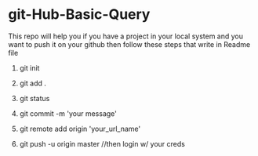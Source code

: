# git-Hub-Basic-Query
This repo will help you if you have a project in your local system and you want to push it on your github then follow these steps that write in Readme file


1. git init

2. git add .

3. git status

4. git commit -m 'your message'

5. git remote add origin 'your_url_name' 

6. git push -u origin master //then login w/ your creds
